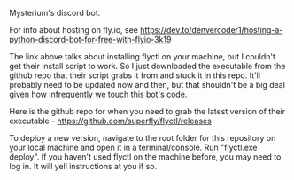 Mysterium's discord bot.

For info about hosting on fly.io, see https://dev.to/denvercoder1/hosting-a-python-discord-bot-for-free-with-flyio-3k19

The link above talks about installing flyctl on your machine, but I couldn't get their install script to work. So I just downloaded the executable from the github repo that their script grabs it from and stuck it in this repo. It'll probably need to be updated now and then, but that shouldn't be a big deal given how infrequently we touch this bot's code.

Here is the github repo for when you need to grab the latest version of their executable - https://github.com/superfly/flyctl/releases

To deploy a new version, navigate to the root folder for this repository on your local machine and open it in a terminal/console. Run "flyctl.exe deploy". If you haven't used flyctl on the machine before, you may need to log in. It will yell instructions at you if so.
